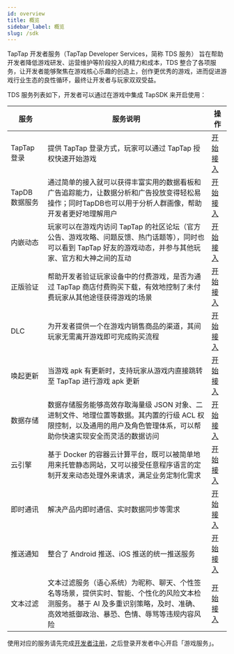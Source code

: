 ```yaml
---
id: overview
title: 概览
sidebar_label: 概览
slug: /sdk
---
```



TapTap 开发者服务（TapTap Developer Services，简称 TDS 服务） 旨在帮助开发者降低游戏研发、运营维护等阶段投入的精力和成本，TDS 整合了各项服务，让开发者能够聚焦在游戏核心乐趣的创造上，创作更优秀的游戏，进而促进游戏行业生态的良性循环，最终让开发者与玩家双双受益。

TDS 服务列表如下，开发者可以通过在游戏中集成 TapSDK 来开启使用：

| 服务 | 服务说明 | 操作 |
| ---- | ---- | ---- |
| TapTap 登录 | 提供 TapTap 登录方式，玩家可以通过 TapTap 授权快速开始游戏 | [开始接入](/sdk/taptap-login/guide/start)  |
| TapDB 数据服务 | 通过简单的接入就可以获得丰富实用的数据看板和广告追踪能力，让数据分析和广告投放变得轻松易操作；同时TapDB也可以用于分析人群画像，帮助开发者更好地理解用户 | [开始接入](/sdk/tapdb/guide) |
| 内嵌动态 | 玩家可以在游戏内访问 TapTap 的社区论坛（官方公告、游戏攻略、问题反馈、热门话题等），同时也可以看到 TapTap 好友的游戏动态，并参与其他玩家、官方和大神之间的互动 | [开始接入](/sdk/embedded-moments/guide) |
| 正版验证 | 帮助开发者验证玩家设备中的付费游戏，是否为通过 TapTap 商店付费购买下载，有效地控制了未付费玩家从其他途径获得游戏的场景 | [开始接入](/sdk/lisence/guide) |
| DLC | 为开发者提供一个在游戏内销售商品的渠道，其间玩家无需离开游戏即可完成购买流程 | [开始接入](/sdk/dlc/guide) |
| 唤起更新 | 当游戏 apk 有更新时，支持玩家从游戏内直接跳转至 TapTap 进行游戏 apk 更新 | [开始接入](/sdk/update/guide) |
| 数据存储 | 数据存储服务能够高效存取海量级 JSON 对象、二进制文件、地理位置等数据。其内置的行级 ACL 权限控制，以及通用的用户及角色管理体系，可以帮助你快速实现安全而灵活的数据访问 | [开始接入](/sdk/storage/guide/setup-dotnet) |
| 云引擎 | 基于 Docker 的容器云计算平台，既可以被简单地用来托管静态网站，又可以接受任意程序语言的定制开发来动态处理外来请求，满足业务定制化需求 | [开始接入](/sdk/engine/guide/overview) |
| 即时通讯 | 解决产品内即时通信、实时数据同步等需求 | [开始接入](/sdk/im/guide/overview) |
| 推送通知 | 整合了 Android 推送、iOS 推送的统一推送服务 | [开始接入](/sdk/push/guide/overview) |
| 文本过滤 | 文本过滤服务（语心系统）为昵称、聊天、个性签名等场景，提供实时、智能、个性化的风险文本检测服务。 基于 AI 及多重识别策略，及时、准确、高效地抵御政治、暴恐、色情、辱骂等违规内容风险 | [开始接入](/sdk/text-moderation/guide) |


使用对应的服务请先完成[开发者注册](/store/store-register)，之后登录开发者中心开启「游戏服务」。
